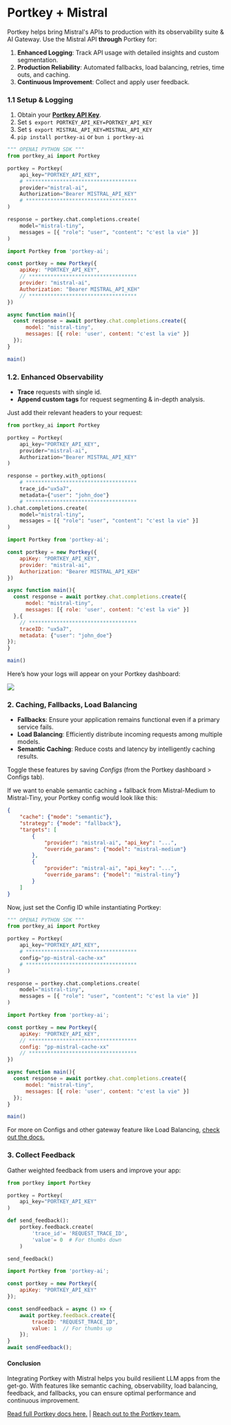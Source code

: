 # Portkey + Mistral
Portkey helps bring Mistral's APIs to production with its observability suite & AI Gateway. Use the Mistral API **through** Portkey for:
1. **Enhanced Logging**: Track API usage with detailed insights and custom segmentation.
2. **Production Reliability**: Automated fallbacks, load balancing, retries, time outs, and caching.
3. **Continuous Improvement**: Collect and apply user feedback.

### 1.1 Setup & Logging
1. Obtain your [**Portkey API Key**](https://app.portkey.ai/).
2. Set `$ export PORTKEY_API_KEY=PORTKEY_API_KEY`
3. Set `$ export MISTRAL_API_KEY=MISTRAL_API_KEY`
4. `pip install portkey-ai` or `bun i portkey-ai`

```py
""" OPENAI PYTHON SDK """
from portkey_ai import Portkey

portkey = Portkey(
    api_key="PORTKEY_API_KEY",
    # ************************************
    provider="mistral-ai",
    Authorization="Bearer MISTRAL_API_KEY"
    # ************************************
)

response = portkey.chat.completions.create(
    model="mistral-tiny",
    messages = [{ "role": "user", "content": "c'est la vie" }]
)
```

```javascript
import Portkey from 'portkey-ai';

const portkey = new Portkey({
    apiKey: "PORTKEY_API_KEY",
    // ***********************************
    provider: "mistral-ai",
    Authorization: "Bearer MISTRAL_API_KEH"
    // ***********************************
})

async function main(){
  const response = await portkey.chat.completions.create({
      model: "mistral-tiny",
      messages: [{ role: 'user', content: "c'est la vie" }]
  });
}

main()
```

### 1.2. Enhanced Observability
* **Trace** requests with single id.
* **Append custom tags** for request segmenting & in-depth analysis.

Just add their relevant headers to your request:

```py
from portkey_ai import Portkey

portkey = Portkey(
    api_key="PORTKEY_API_KEY",
    provider="mistral-ai",
    Authorization="Bearer MISTRAL_API_KEY"
)

response = portkey.with_options(
    # ************************************
    trace_id="ux5a7",
    metadata={"user": "john_doe"}
    # ************************************
).chat.completions.create(
    model="mistral-tiny",
    messages = [{ "role": "user", "content": "c'est la vie" }]
)
```

```javascript
import Portkey from 'portkey-ai';

const portkey = new Portkey({
    apiKey: "PORTKEY_API_KEY",
    provider: "mistral-ai",
    Authorization: "Bearer MISTRAL_API_KEH"
})

async function main(){
  const response = await portkey.chat.completions.create({
      model: "mistral-tiny",
      messages: [{ role: 'user', content: "c'est la vie" }]
  },{
    // ***********************************
    traceID: "ux5a7",
    metadata: {"user": "john_doe"}
});
}

main()
```

Here’s how your logs will appear on your Portkey dashboard:

<img src="https://portkey.ai/blog/content/images/2023/11/logsgif.gif" />

### 2. Caching, Fallbacks, Load Balancing
* **Fallbacks**: Ensure your application remains functional even if a primary service fails.
* **Load Balancing**: Efficiently distribute incoming requests among multiple models.
* **Semantic Caching**: Reduce costs and latency by intelligently caching results.

Toggle these features by saving _Configs_ (from the Portkey dashboard > Configs tab).

If we want to enable semantic caching + fallback from Mistral-Medium to Mistral-Tiny, your Portkey config would look like this:
```json
{
	"cache": {"mode": "semantic"},
	"strategy": {"mode": "fallback"},
	"targets": [
		{
			"provider": "mistral-ai", "api_key": "...",
			"override_params": {"model": "mistral-medium"}
		},
		{
			"provider": "mistral-ai", "api_key": "...",
			"override_params": {"model": "mistral-tiny"}
		}
	]
}
```

Now, just set the Config ID while instantiating Portkey:

```py
""" OPENAI PYTHON SDK """
from portkey_ai import Portkey

portkey = Portkey(
    api_key="PORTKEY_API_KEY",
    # ************************************
    config="pp-mistral-cache-xx"
    # ************************************
)

response = portkey.chat.completions.create(
    model="mistral-tiny",
    messages = [{ "role": "user", "content": "c'est la vie" }]
)
```

```javascript
import Portkey from 'portkey-ai';

const portkey = new Portkey({
    apiKey: "PORTKEY_API_KEY",
    // ***********************************
    config: "pp-mistral-cache-xx"
    // ***********************************
})

async function main(){
  const response = await portkey.chat.completions.create({
      model: "mistral-tiny",
      messages: [{ role: 'user', content: "c'est la vie" }]
  });
}

main()
```

For more on Configs and other gateway feature like Load Balancing, [check out the docs.](https://portkey.ai/docs/product/ai-gateway-streamline-llm-integrations)

### 3. Collect Feedback
Gather weighted feedback from users and improve your app:

```py
from portkey import Portkey

portkey = Portkey(
    api_key="PORTKEY_API_KEY"
)

def send_feedback():
    portkey.feedback.create(
        'trace_id'= 'REQUEST_TRACE_ID',
        'value'= 0  # For thumbs down
    )

send_feedback()
```

```javascript
import Portkey from 'portkey-ai';

const portkey = new Portkey({
    apiKey: "PORTKEY_API_KEY"
});

const sendFeedback = async () => {
    await portkey.feedback.create({
        traceID: "REQUEST_TRACE_ID",
        value: 1  // For thumbs up
    });
}
await sendFeedback();
```

#### Conclusion

Integrating Portkey with Mistral helps you build resilient LLM apps from the get-go. With features like semantic caching, observability, load balancing, feedback, and fallbacks, you can ensure optimal performance and continuous improvement.

[Read full Portkey docs here.](https://portkey.ai/docs/) | [Reach out to the Portkey team.](https://discord.gg/sDk9JaNfK8)
